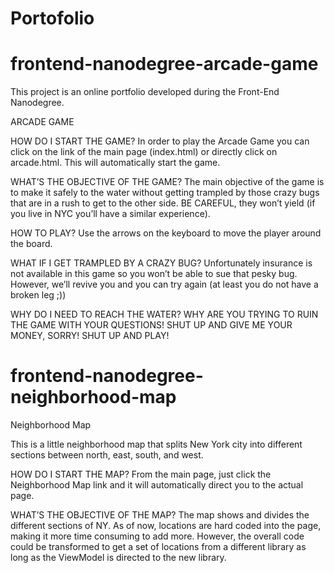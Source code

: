 # Portofolio

frontend-nanodegree-arcade-game
===============================

This project is an online portfolio developed during the Front-End Nanodegree.

ARCADE GAME

HOW DO I START THE GAME?
In order to play the Arcade Game you can click on the link of the main page (index.html) or directly click on arcade.html. This will automatically start the game.

WHAT’S THE OBJECTIVE OF THE GAME?
The main objective of the game is to make it safely to the water without getting trampled by those crazy bugs that are in a rush to get to the other side. BE CAREFUL, they won’t yield (if you live in NYC you’ll have a similar experience).

HOW TO PLAY?
Use the arrows on the keyboard to move the player around the board.

WHAT IF I GET TRAMPLED BY A CRAZY BUG?
Unfortunately insurance is not available in this game so you won’t be able to sue that pesky bug. However, we’ll revive you and you can try again (at least you do not have a broken leg ;))

WHY DO I NEED TO REACH THE WATER?
WHY ARE YOU TRYING TO RUIN THE GAME WITH YOUR QUESTIONS! SHUT UP AND GIVE ME YOUR MONEY, SORRY! SHUT UP AND PLAY!



frontend-nanodegree-neighborhood-map
====================================

Neighborhood Map

This is a little neighborhood map that splits New York city into different sections between north, east, south, and west.

HOW DO I START THE MAP?
From the main page, just click the Neighborhood Map link and it will automatically direct you to the actual page.

WHAT’S THE OBJECTIVE OF THE MAP?
The map shows and divides the different sections of NY. As of now, locations are hard coded into the page, making it more time consuming to add more. However, the overall code could be transformed to get a set of locations from a different library as long as the ViewModel is directed to the new library.
